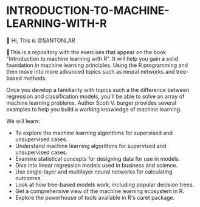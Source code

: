# INTRODUCTION-TO-MACHINE-LEARNING-WITH-R
👋 Hi, This is @SANTONLAR

👀This is a repository with the exercises that appear on the book "Introduction to machine learning with R".
It will help you gain a solid foundation in machine learning principles. 
Using the R programming and then move into more advanced topics such as neural networks and tree-based methods.

Once you develop a familiarity with topics such a the difference between regression and classification models, 
you'll be able to solve an array of machine learning problems. Author Scott V. burger provides several examples
to help you build a working knowledge of machine learning.

We will  learn:

- To explore the machine learning algorithms for supervised and unsupervised cases.
- Understand machine learning algorithms for supervised and unsupervised cases.
- Examine statistical concepts for designing data for use in models.
- Dive into linear regression models used in business and science.
- Use single-layer and multilayer neural networks for calculating outcomes.
- Look at how tree-based models work, including popular decision trees.
- Get a comprehensive view of the machine learning ecosystem in R.
- Explore the powerhouse of tools available in R's caret package.

